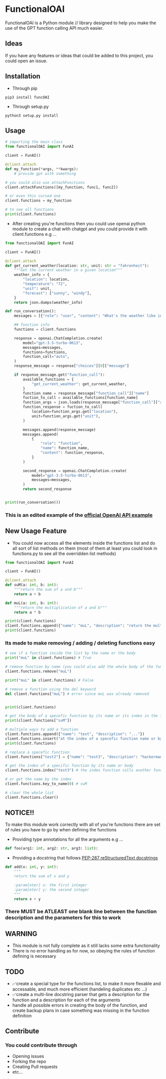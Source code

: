 # FunctionalOAI

FunctionalOAI is a Python module // library designed to help you make the use of the GPT function calling API much easier.

## Ideas

If you have any features or ideas that could be added to this project, you could open an issue.

## Installation

-   Through pip

```shell 
pip3 install funcOAI
```

-   Through setup.py

```shell 
python3 setup.py install
```

## Usage

```python
# importing the main class
from functionalOAI import FunAI

client = FunAI()

@client.attach
def my_function(*args, **kwargs):
    # provide gpt with something

# you could also use attachFunctions
client.attachFunctions([my_function, func1, func2])

# or even this cursed one
client.functions = my_function

# to see all functions
print(client.functions)
```

-    After creating you're functions then you could use openai python module to create a chat with chatgpt and you could provide it with client.functions e.g ...

```python
from functionalOAI import FunAI

client = FunAI()

@client.attach
def get_current_weather(location: str, unit: str = "fahrenheit"):
    """Get the current weather in a given location"""
    weather_info = {
        "location": location,
        "temperature": "72",
        "unit": unit,
        "forecast": ["sunny", "windy"],
    }
    return json.dumps(weather_info)

def run_conversation():
    messages = [{"role": "user", "content": "What's the weather like in Boston?"}]

    ## function info
    functions = client.functions

    response = openai.ChatCompletion.create(
        model="gpt-3.5-turbo-0613",
        messages=messages,
        functions=functions,
        function_call="auto",
    )
    response_message = response["choices"][0]["message"]

    if response_message.get("function_call"):
        available_functions = {
            "get_current_weather": get_current_weather,
        }
        function_name = response_message["function_call"]["name"]
        fuction_to_call = available_functions[function_name]
        function_args = json.loads(response_message["function_call"]["arguments"])
        function_response = fuction_to_call(
            location=function_args.get("location"),
            unit=function_args.get("unit"),
        )

        messages.append(response_message)
        messages.append(
            {
                "role": "function",
                "name": function_name,
                "content": function_response,
            }
        )

        second_response = openai.ChatCompletion.create(
            model="gpt-3.5-turbo-0613",
            messages=messages,
        )
        return second_response


print(run_conversation())
```

### This is an edited example of the [official OpenAI API example](https://platform.openai.com/docs/guides/gpt/function-calling)


## New Usage Feature

-    You could now access all the elements inside the functions list and do all sort of list methods on them (most of them at least you could look in functions.py to see all the overridden list methods)
```python
from functionalOAI import FunAI

client = FunAI()

@client.attach
def suM(a: int, b: int):
    """return the sum of a and b"""
    return a + b

def muL(a: int, b: int):
    """return the multiplication of a and b"""
    return a * b

print(client.functions)
client.functions.append({"name": "muL", "description": "return the multiplication of a and b", ...})
print(client.functions)
```
### Its made to make removing / adding / deleting functions easy

```python
# see if a function inside the list by the name or the body
print("muL" in client.functions) # True

# remove function by name (you could also add the whole body of the function)
client.functions.remove("muL")

print("muL" in client.functions) # False

# remove a function using the del keyword
del client.functions["muL"] # error since muL was already removed


print(client.functions)

# get the body of a specefic function by its name or its index in the list
print(client.functions["suM"])

# multiple ways to add a function
client.functions.append({"name": "test", "description": "..."})
client.functions.insert("at the index of a specefic function name or by the index", {"name": "test2", "description": "...."})
print(client.functions)

# replace a specefic function
client.functions["test2"] = {"name": "test3", "description": "hackerman++"}

# get the index of a specific function by its name or body
client.functions.index("test3") # the index function calls another function called name_to_key so you could use that directly there is none special about index 

# or get the name by the index
client.functions.key_to_name(0) # suM

# clear the whole list
client.functions.clear()
```

## NOTICE!!

To make this module work correctly with all of you're functions there are set of rules you have to go by when defining the functions

-    Providing type annotations for all the arguments e.g ...

```python
def foo(arg1: int, arg2: str, arg3: list):
```

-    Providing a docstring that follows [PEP-287 reStructuredText docstrings]([https://peps.python.org/pep-0257/#one-line-docstrings](https://peps.python.org/pep-0287/))

```python
def add(x: int, y: int):
    """
    return the sum of x and y

    :param[eter] x: the first integer
    :param[eter] y: the second integer
    """
    return x + y
```

### There MUST be ATLEAST one blank line between the function description and the parameters for this to work

## WARNING

-   This module is not fully complete as it still lacks some extra functionality
-   There is no error handling as for now, so obeying the rules of function defining is necessary

## TODO

-    ✅create a special type for the functions list, to make it more flexable and accessable, and much more efficient (handeling duplicates etc ...)
-    ✅create a multi-line docstring parser that gets a description for the function and a description for each of the arguments
-    handle all possible errors in creating the body of the function, and create backup plans in case something was missing in the function definition

## Contribute

### You could contribute through

-    Opening issues
-    Forking the repo
-    Creating Pull requests
-    etc...
